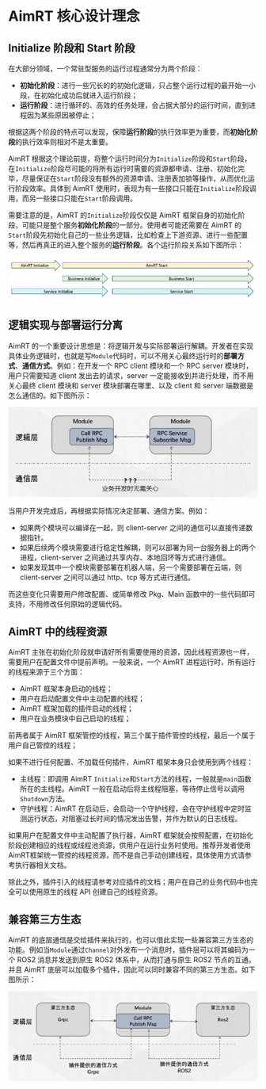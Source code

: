 
# AimRT 核心设计理念

## Initialize 阶段和 Start 阶段

在大部分领域，一个常驻型服务的运行过程通常分为两个阶段：
- **初始化阶段**：进行一些冗长的的初始化逻辑，只占整个运行过程的最开始一小段，在初始化成功后就进入运行阶段；
- **运行阶段**：进行循环的、高效的任务处理，会占据大部分的运行时间，直到进程因为某些原因被停止；

根据这两个阶段的特点可以发现，保障**运行阶段**的执行效率更为重要，而**初始化阶段**的执行效率则相对不是太重要。

AimRT 根据这个理论前提，将整个运行时间分为`Initialize`阶段和`Start`阶段，在`Initialize`阶段尽可能的将所有运行时需要的资源都申请、注册、初始化完毕，尽量保证在`Start`阶段没有额外的资源申请、注册表加锁等操作，从而优化运行阶段效率。具体到 AimRT 使用时，表现为有一些接口只能在`Initialize`阶段调用，而另一些接口只能在`Start`阶段调用。

需要注意的是，AimRT 的`Initialize`阶段仅仅是 AimRT 框架自身的初始化阶段，可能只是整个服务**初始化阶段**的一部分。使用者可能还需要在 AimRT 的`Start`阶段先初始化自己的一些业务逻辑，比如检查上下游资源、进行一些配置等，然后再真正的进入整个服务的**运行阶段**。各个运行阶段关系如下图所示：

![](./picture/pic_6.png)


## 逻辑实现与部署运行分离
AimRT 的一个重要设计思想是：将逻辑开发与实际部署运行解耦。开发者在实现具体业务逻辑时，也就是写`Module`代码时，可以不用关心最终运行时的**部署方式**、**通信方式**。例如：在开发一个 RPC client 模块和一个 RPC server 模块时，用户只需要知道 client 发出去的请求，server 一定能接收到并进行处理，而不用关心最终 client 模块和 server 模块部署在哪里、以及 client 和 server 端数据是怎么通信的。如下图所示：

![](./picture/pic_1.jpg)

当用户开发完成后，再根据实际情况决定部署、通信方案。例如：
- 如果两个模块可以编译在一起，则 client-server 之间的通信可以直接传递数据指针。
- 如果后续两个模块需要进行稳定性解耦，则可以部署为同一台服务器上的两个进程，client-server 之间通过共享内存、本地回环等方式进行通信。
- 如果发现其中一个模块需要部署在机器人端，另一个需要部署在云端，则 client-server 之间可以通过 http、tcp 等方式进行通信。

而这些变化只需要用户修改配置、或简单修改 Pkg、Main 函数中的一些代码即可支持，不用修改任何原始的逻辑代码。


## AimRT 中的线程资源
AimRT 主张在初始化阶段就申请好所有需要使用的资源，因此线程资源也一样，需要用户在配置文件中提前声明。一般来说，一个 AimRT 进程运行时，所有运行的线程来源于三个方面：
- AimRT 框架本身启动的线程；
- 用户在启动配置文件中主动配置的线程；
- AimRT 框架加载的插件启动的线程；
- 用户在业务模块中自己启动的线程；


前两者属于 AimRT 框架管控的线程，第三个属于插件管控的线程，最后一个属于用户自己管控的线程；


如果不进行任何配置、不加载任何插件，AimRT 框架本身只会使用到两个线程：
- 主线程：即调用 AimRT `Initialize`和`Start`方法的线程，一般就是`main`函数所在的主线程。AimRT 一般在启动后将主线程阻塞，等待停止信号以调用`Shutdown`方法。
- 守护线程：AimRT 在启动后，会启动一个守护线程，会在守护线程中定时监测运行状态，对阻塞过长时间的情况发出告警，并作为默认的日志线程。

如果用户在配置文件中主动配置了执行器，AimRT 框架就会按照配置，在初始化阶段创建相应的线程或线程池资源，供用户在运行业务时使用。推荐开发者使用AimRT框架统一管控的线程资源，而不是自己手动创建线程，具体使用方式请参考执行器相关文档。


除此之外，插件引入的线程请参考对应插件的文档；用户在自己的业务代码中也完全可以使用原生的线程 API 创建自己的线程资源。


## 兼容第三方生态
AimRT 的底层通信是交给插件来执行的，也可以借此实现一些兼容第三方生态的功能。例如当`Module`通过`Channel`对外发布一个消息时，插件层可以将其编码为一个 ROS2 消息并发送到原生 ROS2 体系中，从而打通与原生 ROS2 节点的互通。并且 AimRT 底层可以加载多个插件，因此可以同时兼容不同的第三方生态。如下图所示：

![](./picture/pic_2.jpg)



